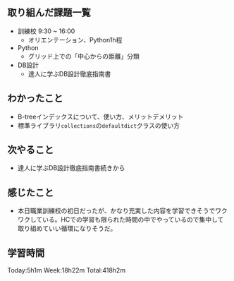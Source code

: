 ## 取り組んだ課題一覧
- 訓練校 9:30 ~ 16:00
    - オリエンテーション、Python1h程
- Python
    - グリッド上での「中心からの距離」分類
- DB設計
    - 達人に学ぶDB設計徹底指南書
## わかったこと
- B-treeインデックスについて、使い方、メリットデメリット
- 標準ライブラリ`collections`の`defaultdict`クラスの使い方
## 次やること
- 達人に学ぶDB設計徹底指南書続きから
## 感じたこと
- 本日職業訓練校の初日だったが、かなり充実した内容を学習できそうでワクワクしている。HCでの学習も限られた時間の中でやっているので集中して取り組めていい循環になりそうだ。
## 学習時間
Today:5h1m Week:18h22m Total:418h2m
